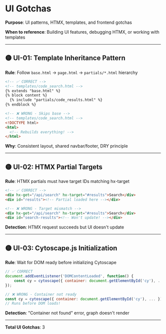 # UI Gotchas

**Purpose**: UI patterns, HTMX, templates, and frontend gotchas

**When to reference**: Building UI features, debugging HTMX, or working with templates

---

## 🟡 UI-01: Template Inheritance Pattern

**Rule**: Follow `base.html` → `page.html` → `partials/*.html` hierarchy

```html
<!-- ✅ CORRECT -->
<!-- templates/code_search.html -->
{% extends "base.html" %}
{% block content %}
  {% include "partials/code_results.html" %}
{% endblock %}

<!-- ❌ WRONG - Skips base -->
<!-- templates/code_search.html -->
<!DOCTYPE html>
<html>
  <!-- Rebuilds everything! -->
</html>
```

**Why**: Consistent layout, shared navbar/footer, DRY principle

---

## 🟡 UI-02: HTMX Partial Targets

**Rule**: HTMX partials must have target IDs matching hx-target

```html
<!-- ✅ CORRECT -->
<div hx-get="/api/search" hx-target="#results">Search</div>
<div id="results"><!-- Partial loaded here --></div>

<!-- ❌ WRONG - Target mismatch -->
<div hx-get="/api/search" hx-target="#results">Search</div>
<div id="search-results"><!-- Won't update! --></div>
```

**Detection**: HTMX request succeeds but UI doesn't update

---

## 🟡 UI-03: Cytoscape.js Initialization

**Rule**: Wait for DOM ready before initializing Cytoscape

```javascript
// ✅ CORRECT
document.addEventListener('DOMContentLoaded', function() {
    const cy = cytoscape({ container: document.getElementById('cy'), ... });
});

// ❌ WRONG - Container not ready
const cy = cytoscape({ container: document.getElementById('cy'), ... });
// Runs before DOM loads!
```

**Detection**: "Container not found" error, graph doesn't render

---

**Total UI Gotchas**: 3
